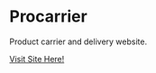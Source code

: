 # Procarrier
Product carrier and delivery website.

<a href="https://pa1kcool.github.io/PROCARRIER/procarrier/" target="_blank">Visit Site Here!</a>
